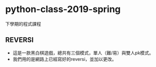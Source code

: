 # python-class-2019-spring
下學期的程式課程

## REVERSI
* 這是一款黑白棋遊戲，總共有三個模式，單人（難/易）與雙人pk模式。
* 我們用的是網路上已經寫好的reversi，並加以更改。 

